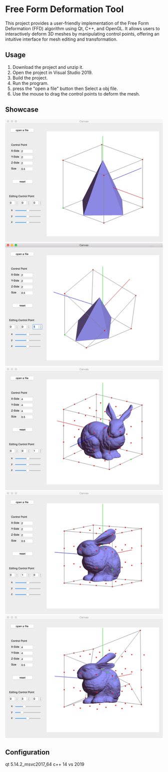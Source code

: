 
# Free Form Deformation Tool
This project provides a user-friendly implementation of the Free Form Deformation (FFD) algorithm using Qt, C++, and OpenGL. It allows users to interactively deform 3D meshes by manipulating control points, offering an intuitive interface for mesh editing and transformation.

## Usage

1. Download the project and unzip it.
2. Open the project in Visual Studio 2019.
3. Build the project.
4. Run the program.
5. press the "open a file" button then Select a obj file.
6. Use the mouse to drag the control points to deform the mesh.

## Showcase

![](./Resources/pic1.jpg)
![](./Resources/pic2.jpg)
![](./Resources/pic3.jpg)
![](./Resources/pic4.jpg)
![](./Resources/pic5.jpg)


## Configuration
qt 5.14.2_msvc2017_64
c++ 14
vs 2019

